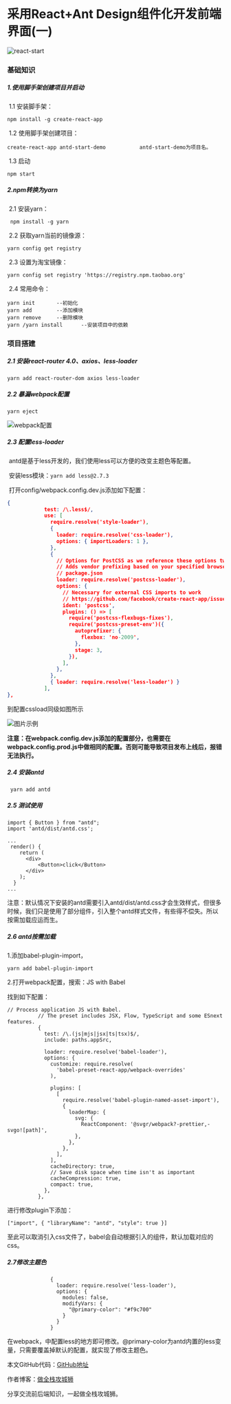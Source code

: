 # 采用React+Ant Design组件化开发前端界面(一)
![react-start](https://s1.ax1x.com/2018/12/14/FUJo6K.png)

### 基础知识

##### 1.使用脚手架创建项目并启动

​	1.1 安装脚手架：

```
npm install -g create-react-app
```

​	1.2 使用脚手架创建项目：

```
create-react-app antd-start-demo           antd-start-demo为项目名。
```

​	1.3 启动

```
npm start
```

##### 2.npm转换为yarn

​	2.1 安装yarn：

```
 npm install -g yarn
```

​	2.2 获取yarn当前的镜像源：

```
yarn config get registry
```

​	2.3 设置为淘宝镜像：

```
yarn config set registry 'https://registry.npm.taobao.org'
```

​	2.4 常用命令：

```
yarn init		--初始化
yarn add		--添加模块
yarn remove		--删除模块
yarn /yarn install		--安装项目中的依赖
```

### 项目搭建

##### 2.1 安装react-router 4.0、axios、less-loader

```
yarn add react-router-dom axios less-loader
```

##### 2.2 暴漏webpack配置

```
yarn eject
```

![webpack配置](https://s1.ax1x.com/2018/12/14/FUtPv6.png)

##### 2.3 配置less-loader

​	antd是基于less开发的，我们使用less可以方便的改变主题色等配置。

​	安装less模块：`yarn add less@2.7.3`

​	打开config/webpack.config.dev.js添加如下配置：

```json
{
            test: /\.less$/,
            use: [
              require.resolve('style-loader'),
              {
                loader: require.resolve('css-loader'),
                options: { importLoaders: 1 },
              },
              {
                // Options for PostCSS as we reference these options twice
                // Adds vendor prefixing based on your specified browser support in
                // package.json
                loader: require.resolve('postcss-loader'),
                options: {
                  // Necessary for external CSS imports to work
                  // https://github.com/facebook/create-react-app/issues/2677
                  ident: 'postcss',
                  plugins: () => [
                    require('postcss-flexbugs-fixes'),
                    require('postcss-preset-env')({
                      autoprefixer: {
                        flexbox: 'no-2009',
                      },
                      stage: 3,
                    }),
                  ],
                },
              },
              { loader: require.resolve('less-loader') }
            ],
},
```

到配置cssload同级如图所示

![图片示例](https://s1.ax1x.com/2018/12/15/FaQR4x.png)

**注意：在webpack.config.dev.js添加的配置部分，也需要在webpack.config.prod.js中做相同的配置。否则可能导致项目发布上线后，报错无法执行。**

##### 2.4 安装antd

```
 yarn add antd
```

##### 2.5 测试使用

```
import { Button } from "antd";
import 'antd/dist/antd.css';

...
 render() {
    return (
      <div>
          <Button>click</Button>
      </div>
    );
  }
...
```

注意：默认情况下安装的antd需要引入antd/dist/antd.css才会生效样式，但很多时候，我们只是使用了部分组件，引入整个antd样式文件，有些得不偿失。所以按需加载应运而生。

##### 2.6 antd按需加载

1.添加babel-plugin-import，

`yarn add babel-plugin-import`

2.打开webpack配置，搜索：JS with Babel

找到如下配置：

```
// Process application JS with Babel.
          // The preset includes JSX, Flow, TypeScript and some ESnext features.
          {
            test: /\.(js|mjs|jsx|ts|tsx)$/,
            include: paths.appSrc,

            loader: require.resolve('babel-loader'),
            options: {
              customize: require.resolve(
                'babel-preset-react-app/webpack-overrides'
              ),
              
              plugins: [
                [
                  require.resolve('babel-plugin-named-asset-import'),
                  {
                    loaderMap: {
                      svg: {
                        ReactComponent: '@svgr/webpack?-prettier,-svgo![path]',
                      },
                    },
                  },
                ],
              ],
              cacheDirectory: true,
              // Save disk space when time isn't as important
              cacheCompression: true,
              compact: true,
            },
          },
```

进行修改plugin下添加：

`["import", { "libraryName": "antd", "style": true }]`

至此可以取消引入css文件了，babel会自动根据引入的组件，默认加载对应的css。

##### 2.7修改主题色

```
              {
                loader: require.resolve('less-loader'),
                options: {
                  modules: false,
                  modifyVars: {
                    "@primary-color": "#f9c700"
                  }
                }
              }
```

在webpack，中配置less的地方即可修改。@primary-color为antd内置的less变量，只需要覆盖掉默认的配置，就实现了修改主题色。





本文GitHub代码：[GitHub地址](https://github.com/iquanzhan/antd-start-demo)

作者博客：[做全栈攻城狮](http://www.chengxiaoxiao.com/)

分享交流前后端知识，一起做全栈攻城狮。